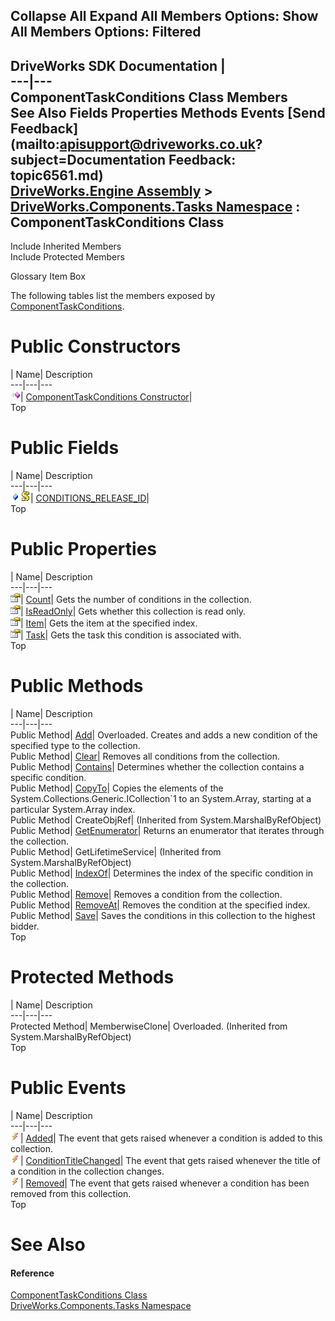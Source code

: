 Collapse All Expand All Members Options: Show All  Members Options: Filtered   
---  
DriveWorks SDK Documentation  |   
---|---  
ComponentTaskConditions Class Members   
See Also Fields Properties Methods Events [Send Feedback](mailto:apisupport@driveworks.co.uk?subject=Documentation Feedback: topic6561.md)  
[DriveWorks.Engine Assembly](topic2156.md) > [DriveWorks.Components.Tasks Namespace](topic6391.md) : ComponentTaskConditions Class  
---  
  
Include Inherited Members    
Include Protected Members  


Glossary Item Box

The following tables list the members exposed by [ComponentTaskConditions](topic6561.md).

# Public Constructors

| Name| Description  
---|---|---  
![Public Constructor](dotnetimages/publicConstructor.gif)| [ComponentTaskConditions Constructor](topic6567.md)|   
Top

# Public Fields

| Name| Description  
---|---|---  
![Public Field](dotnetimages/publicField.gif)![static \(Shared in Visual Basic\)](dotnetimages/static.gif)| [CONDITIONS_RELEASE_ID](topic6585.md)|   
Top

# Public Properties

| Name| Description  
---|---|---  
![Public Property](dotnetimages/publicProperty.gif)| [Count](topic6581.md)| Gets the number of conditions in the collection.   
![Public Property](dotnetimages/publicProperty.gif)| [IsReadOnly](topic6582.md)| Gets whether this collection is read only.   
![Public Property](dotnetimages/publicProperty.gif)| [Item](topic6583.md)| Gets the item at the specified index.   
![Public Property](dotnetimages/publicProperty.gif)| [Task](topic6584.md)| Gets the task this condition is associated with.   
Top

# Public Methods

| Name| Description  
---|---|---  
Public Method| [Add](topic6568.md)| Overloaded. Creates and adds a new condition of the specified type to the collection.   
Public Method| [Clear](topic6573.md)| Removes all conditions from the collection.   
Public Method| [Contains](topic6574.md)| Determines whether the collection contains a specific condition.   
Public Method| [CopyTo](topic6575.md)| Copies the elements of the System.Collections.Generic.ICollection`1 to an System.Array, starting at a particular System.Array index.   
Public Method| CreateObjRef|  (Inherited from System.MarshalByRefObject)  
Public Method| [GetEnumerator](topic6576.md)| Returns an enumerator that iterates through the collection.   
Public Method| GetLifetimeService|  (Inherited from System.MarshalByRefObject)  
Public Method| [IndexOf](topic6577.md)| Determines the index of the specific condition in the collection.   
Public Method| [Remove](topic6578.md)| Removes a condition from the collection.   
Public Method| [RemoveAt](topic6579.md)| Removes the condition at the specified index.   
Public Method| [Save](topic6580.md)| Saves the conditions in this collection to the highest bidder.   
Top

# Protected Methods

| Name| Description  
---|---|---  
Protected Method| MemberwiseClone| Overloaded. (Inherited from System.MarshalByRefObject)  
Top

# Public Events

| Name| Description  
---|---|---  
![Public Event](dotnetimages/publicEvent.gif)| [Added](topic6586.md)| The event that gets raised whenever a condition is added to this collection.   
![Public Event](dotnetimages/publicEvent.gif)| [ConditionTitleChanged](topic6587.md)| The event that gets raised whenever the title of a condition in the collection changes.   
![Public Event](dotnetimages/publicEvent.gif)| [Removed](topic6588.md)| The event that gets raised whenever a condition has been removed from this collection.   
Top

# See Also

#### Reference

[ComponentTaskConditions Class](topic6561.md)   
[DriveWorks.Components.Tasks Namespace](topic6391.md)


